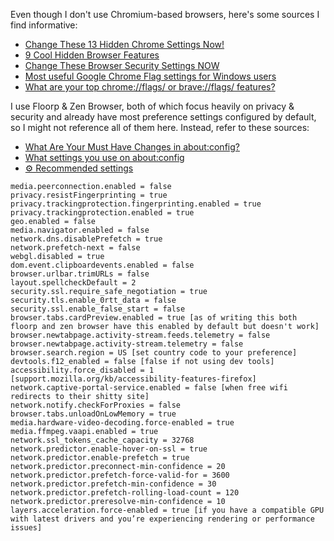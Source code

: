 Even though I don't use Chromium-based browsers, here's some sources I find informative:
- [Change These 13 Hidden Chrome Settings Now!](https://youtu.be/V5cdFJqknE8 "ThioJoe")
- [9 Cool Hidden Browser Features](https://youtu.be/wMe3SPBJ6iQ?t=119 "ThioJoe")
- [Change These Browser Security Settings NOW](https://youtu.be/9nl6hO0ECgM?t=515 "ThioJoe")
- [Most useful Google Chrome Flag settings for Windows users](https://thewindowsclub.com/google-chrome-flag-settings-windows "The Windows Club")
- [What are your top chrome://flags/ or brave://flags/ features?](https://reddit.com/r/browsers/comments/107cj5b/what_are_your_top_chromeflags_or_braveflags "Reddit")

I use Floorp & Zen Browser, both of which focus heavily on privacy & security and already have most preference settings configured by default, so I might not reference all of them here. Instead, refer to these sources:
- [What Are Your Must Have Changes in about:config?](https://reddit.com/r/firefox/comments/17hlkhp/what_are_your_must_have_changes_in_aboutconfig "Reddit")
- [What settings you use on about:config](https://reddit.com/r/firefox/comments/1ezjps2/what_settings_you_use_on_aboutconfig "Reddit")
- [⚙ Recommended settings](https://github.com/SpitFire-666/Firefox-Stuff?tab=readme-ov-file#-recommended-settings "GitHub")

```
media.peerconnection.enabled = false
privacy.resistFingerprinting = true
privacy.trackingprotection.fingerprinting.enabled = true
privacy.trackingprotection.enabled = true
geo.enabled = false
media.navigator.enabled = false
network.dns.disablePrefetch = true
network.prefetch-next = false
webgl.disabled = true
dom.event.clipboardevents.enabled = false
browser.urlbar.trimURLs = false
layout.spellcheckDefault = 2
security.ssl.require_safe_negotiation = true
security.tls.enable_0rtt_data = false
security.ssl.enable_false_start = false
browser.tabs.cardPreview.enabled = true [as of writing this both floorp and zen browser have this enabled by default but doesn't work]
browser.newtabpage.activity-stream.feeds.telemetry = false
browser.newtabpage.activity-stream.telemetry = false
browser.search.region = US [set country code to your preference]
devtools.f12_enabled = false [false if not using dev tools]
accessibility.force_disabled = 1 [support.mozilla.org/kb/accessibility-features-firefox]
network.captive-portal-service.enabled = false [when free wifi redirects to their shitty site]
network.notify.checkForProxies = false
browser.tabs.unloadOnLowMemory = true
media.hardware-video-decoding.force-enabled = true
media.ffmpeg.vaapi.enabled = true
network.ssl_tokens_cache_capacity = 32768
network.predictor.enable-hover-on-ssl = true
network.predictor.enable-prefetch = true
network.predictor.preconnect-min-confidence = 20
network.predictor.prefetch-force-valid-for = 3600
network.predictor.prefetch-min-confidence = 30
network.predictor.prefetch-rolling-load-count = 120
network.predictor.preresolve-min-confidence = 10
layers.acceleration.force-enabled = true [if you have a compatible GPU with latest drivers and you’re experiencing rendering or performance issues]
```
